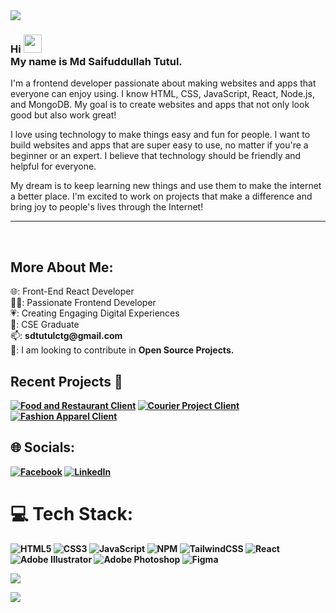 <!-- banner -->
<img src="https://tutulhaque.website/wp-content/uploads/2023/12/tutul-banner-2.png">

<h3>Hi <img src="https://github.com/TheDudeThatCode/TheDudeThatCode/blob/master/Assets/Hi.gif" width="29px"><br>My name is Md Saifuddullah Tutul.</h3>

<p>I'm a frontend developer passionate about making websites and apps that everyone can enjoy using. I know HTML, CSS, JavaScript, React, Node.js, and MongoDB. My goal is to create websites and apps that not only look good but also work great!</p>

<p>I love using technology to make things easy and fun for people. I want to build websites and apps that are super easy to use, no matter if you're a beginner or an expert. I believe that technology should be friendly and helpful for everyone.</p>

<p>My dream is to keep learning new things and use them to make the internet a better place. I'm excited to work on projects that make a difference and bring joy to people's lives through the Internet!</p>

<hr>
<br>
<!-- My Details -->
<h2>More About Me:</h2>
<p>🌐: Front-End React Developer<br>👨‍💻: Passionate Frontend Developer <br>💗: Creating Engaging Digital Experiences <br>🏫: CSE Graduate<br>📫: <b>sdtutulctg@gmail.com</b><br>👀: I am looking to contribute in <b>Open Source Projects.

<!-- Pinned Projects -->
## Recent Projects 📌

[![Food and Restaurant Client](https://github-readme-stats.vercel.app/api/pin/?username=tutulhaque&repo=food-and-restaurent-client&theme=dark)](https://github.com/tutulhaque/food-and-restaurent-client)
[![Courier Project Client](https://github-readme-stats.vercel.app/api/pin/?username=tutulhaque&repo=courier-project-client&theme=dark)](https://github.com/tutulhaque/courier-project-client)
[![Fashion Apparel Client](https://github-readme-stats.vercel.app/api/pin/?username=tutulhaque&repo=Fashion-apparel-client&theme=dark)](https://github.com/tutulhaque/Fashion-apparel-client)

<!-- My Social Handles -->

## 🌐 Socials:
[![Facebook](https://img.shields.io/badge/Facebook-%231877F2.svg?logo=Facebook&logoColor=white)](https://www.facebook.com/sdtutulctg/) [![LinkedIn](https://img.shields.io/badge/LinkedIn-%230077B5.svg?logo=linkedin&logoColor=white)](https://www.linkedin.com/in/tutul-haque)
<br>
<!-- Languages and Tools I use  -->
# 💻 Tech Stack:
![HTML5](https://img.shields.io/badge/html5-%23E34F26.svg?style=for-the-badge&logo=html5&logoColor=white) ![CSS3](https://img.shields.io/badge/css3-%231572B6.svg?style=for-the-badge&logo=css3&logoColor=white) ![JavaScript](https://img.shields.io/badge/javascript-%23323330.svg?style=for-the-badge&logo=javascript&logoColor=%23F7DF1E) ![NPM](https://img.shields.io/badge/NPM-%23000000.svg?style=for-the-badge&logo=npm&logoColor=white) ![TailwindCSS](https://img.shields.io/badge/tailwindcss-%2338B2AC.svg?style=for-the-badge&logo=tailwind-css&logoColor=white) ![React](https://img.shields.io/badge/react-%2320232a.svg?style=for-the-badge&logo=react&logoColor=%2361DAFB) ![Adobe Illustrator](https://img.shields.io/badge/adobeillustrator-%23FF9A00.svg?style=for-the-badge&logo=adobeillustrator&logoColor=white) ![Adobe Photoshop](https://img.shields.io/badge/adobephotoshop-%2331A8FF.svg?style=for-the-badge&logo=adobephotoshop&logoColor=white) 	![Figma](https://img.shields.io/badge/figma-%23F24E1E.svg?style=for-the-badge&logo=figma&logoColor=white)


[![](https://visitcount.itsvg.in/api?id=tutulhaque&icon=4&color=12)](https://visitcount.itsvg.in)
<!-- Footer -->

<img src="https://tutulhaque.website/wp-content/uploads/2023/12/Footer.jpg">
